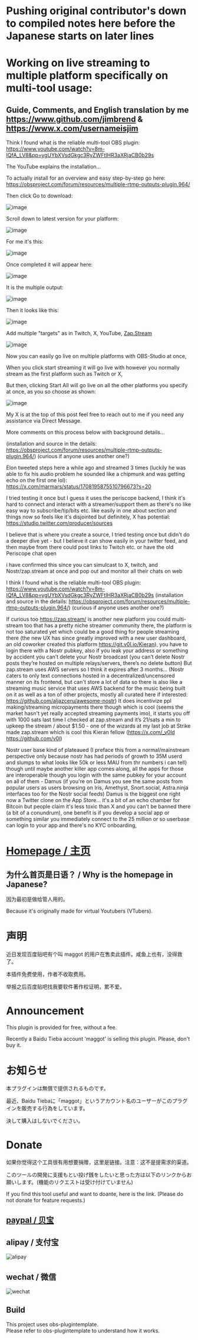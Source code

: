 # Pushing original contributor's down to compiled notes here before the Japanese starts on later lines
# Working on live streaming to multiple platform specifically on multi-tool usage: 
## Guide, Comments, and English translation by me https://www.github.com/jimbrend & https://www.x.com/usernameisjim

Think I found what is the reliable multi-tool OBS plugin: https://www.youtube.com/watch?v=8m-IQfA_LV8&pp=ygUYbXVsdGkgc3RyZWFtIHR3aXRjaCB0b29s

The YouTube explains the installation... 

To actually install for an overview and easy step-by-step go here: https://obsproject.com/forum/resources/multiple-rtmp-outputs-plugin.964/

Then click Go to download: 

![image](https://github.com/user-attachments/assets/3e51c44e-6379-4150-a54a-61017c2e0a05)


Scroll down to latest version for your platform: 

![image](https://github.com/user-attachments/assets/023ac622-4fad-4e95-96ce-ff41621e4c5d)

For me it's this: 

![image](https://github.com/user-attachments/assets/279977af-b455-4084-b4f4-43aa50a2a2d0)

Once completed it will appear here: 

![image](https://github.com/user-attachments/assets/0c276567-cd9e-470d-b62e-1d3bb067a063)

It is the multiple output:

 ![image](https://github.com/user-attachments/assets/e770d141-27c2-484c-9052-a879d63be986)

Then it looks like this: 

![image](https://github.com/user-attachments/assets/cb7fb77f-d251-49f0-bed0-4c098a581da2)

Add multiple "targets" as in Twitch, X, YouTube, [Zap.Stream](https://zap.stream/dashboard)

![image](https://github.com/user-attachments/assets/fc8d66a2-50fc-4841-9715-cb16f5c31292)


Now you can easily go live on multiple platforms with OBS-Studio at once, 


When you click start streaming it will go live with however you normally stream as the first platform such as Twitch or X, 

But then, clicking Start All will go live on all the other platforms you specify at once, as you so choose as shown:

![image](https://github.com/user-attachments/assets/583bb301-24c2-4bf6-aba0-f8bc978b5185)






My X is at the top of this post feel free to reach out to me if you need any assistance via Direct Message.

More comments on this process below with background details...

(installation and source in the details: https://obsproject.com/forum/resources/multiple-rtmp-outputs-plugin.964/)
(curious if anyone uses another one?)

Elon tweeted steps here a while ago and streamed 3 times (luckily he was able to fix his audio problem he sounded like a chipmunk and was getting echo on the first one lol): https://x.com/marmars/status/1708195875510796673?s=20

I tried testing it once but I guess it uses the periscope backend, I think it's hard to connect and interact with a streamer/support them as there's no like easy way to subscribe/tip/bits etc. like easily in one about section and things now so feels like it's disjointed but definitely, X has potential: https://studio.twitter.com/producer/sources

I believe that is where you create a source, I tried testing once but didn't do a deeper dive yet - but I believe it can show easily in your twitter feed, and then maybe from there could post links to Twitch etc. or have the old Periscope chat open

i have confirmed this since you can simulcast to X, twitch, and Nostr/zap.stream at once and pop out and monitor all their chats on web 

I think I found what is the reliable multi-tool OBS plugin: https://www.youtube.com/watch?v=8m-IQfA_LV8&pp=ygUYbXVsdGkgc3RyZWFtIHR3aXRjaCB0b29s
(installation and source in the details: https://obsproject.com/forum/resources/multiple-rtmp-outputs-plugin.964/)
(curious if anyone uses another one?)

If curious too https://zap.stream/ is another new platform you could multi-stream too that has a pretty niche streamer community there, the platform is not too saturated yet which could be a good thing for people streaming there (the new UX has since greatly improved with a new user dashboard, an old coworker created this platform https://git.v0l.io/Kieran), you have to login there with a Nostr pubkey, also if you leak your address or something by accident you can’t delete your Nostr broadcast (you can’t delete Nostr posts they’re hosted on multiple relays/servers, there’s no delete button)  But zap.stream uses AWS servers so I think it expires after 3 months… (Nostr caters to only text connections hosted in a decentralized/uncensored manner on its frontend, but can't store a lot of data so there is also like a streaming music service that uses AWS backend for the music being built on it as well as a ton of other projects, mostly all curated here if interested: https://github.com/aljazceru/awesome-nostr)  It does incentivize ppl making/streaming micropayments there though which is cool (seems the market hasn't yet really accepted streaming payments imo), it starts you off with 1000 sats last time I checked at zap.stream and it’s 21/sats a min to upkeep the stream / about $1.50 - one of the wizards at my last job at Strike made zap.stream which is cool this Kieran fellow (https://x.com/_v0ld
https://github.com/v0l)

Nostr user base kind of plateaued (I preface this from a normal/mainstream perspective only because nostr has had periods of growth to 35M userd and slumps to what looks like 50k or less MAU from thr numbers i can tell) though until maybe another killer app comes along, all the apps for those are interoperable though you login with the same pubkey for your account on all of them - Damus (if you're on Damus you see the same posts from popular users as users browsing on Iris, Amethyst, Snort.social, Astra.ninja interfaces too for the Nostr social feeds) Damus is the biggest one right now a Twitter clone on the App Store… it's a bit of an echo chamber for Bitcoin but people claim it's less toxic than X and you can't be banned there (a bit of a conundrum), one benefit is if you develop a social app or something similar you immediately connect to the 25 million or so userbase can login to your app and there's no KYC onboarding, 























# [Homepage / 主页](https://sorayuki.github.io/obs-multi-rtmp)

## 为什么首页是日语？ / Why is the homepage in Japanese?

因为最初是做给管人用的。

Because it's originally made for virtual Youtubers (VTubers).

# 声明 

近日发现百度贴吧有个叫 maggot 的用户在售卖此插件。咸鱼上也有，没得救了。 

本插件免费使用，作者不收取费用。 

举报之后百度贴吧找我要软件著作权证明，累不爱。 


# Announcement

This plugin is provided for free, without a fee. 

Recently a Baidu Tieba account 'maggot' is selling this plugin. Please, don't buy it.


# お知らせ

本プラグインは無償で提供されるものです。

最近、Baidu Tiebaに「maggot」というアカウント名のユーザーがこのプラグインを販売する行為をしています。

決して購入はしないでください。


# Donate

如果你觉得这个工具很有用想要捐赠，这里是链接。注意：这不是提需求的渠道。

このツールの開発に支援もとい投げ銭をしたいと思った方は以下のリンクからお願いします。(機能のリクエストは受け付けていません)

If you find this tool useful and want to doante, here is the link. (Please do not donate for feature requests.)

## [paypal / 贝宝](https://paypal.me/sorayuki0)

## alipay / 支付宝

![alipay](./docs/zhi.png) 

## wechat / 微信
![wechat](./docs/wechat.jpg)

## Build

This project uses obs-plugintemplate.   
Please refer to obs-plugintemplate to understand how it works.
